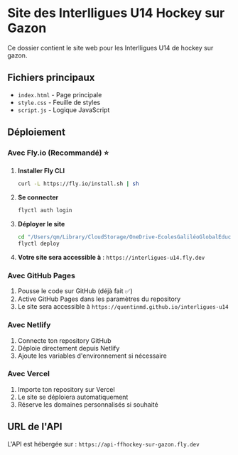 # Site des Interlligues U14 Hockey sur Gazon

Ce dossier contient le site web pour les Interlligues U14 de hockey sur gazon.

## Fichiers principaux
- `index.html` - Page principale
- `style.css` - Feuille de styles
- `script.js` - Logique JavaScript

## Déploiement

### Avec Fly.io (Recommandé) ⭐
1. **Installer Fly CLI**
   ```bash
   curl -L https://fly.io/install.sh | sh
   ```

2. **Se connecter**
   ```bash
   flyctl auth login
   ```

3. **Déployer le site**
   ```bash
   cd "/Users/qm/Library/CloudStorage/OneDrive-EcolesGaliléoGlobalEducationFrance/CHC - Code/Interligues U14 - octobre 2025"
   flyctl deploy
   ```

4. **Votre site sera accessible à** : `https://interligues-u14.fly.dev`

### Avec GitHub Pages
1. Pousse le code sur GitHub (déjà fait ✅)
2. Active GitHub Pages dans les paramètres du repository
3. Le site sera accessible à `https://quentinmd.github.io/interligues-u14`

### Avec Netlify
1. Connecte ton repository GitHub
2. Déploie directement depuis Netlify
3. Ajoute les variables d'environnement si nécessaire

### Avec Vercel
1. Importe ton repository sur Vercel
2. Le site se déploiera automatiquement
3. Réserve les domaines personnalisés si souhaité

## URL de l'API
L'API est hébergée sur : `https://api-ffhockey-sur-gazon.fly.dev`
